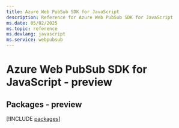 ```yaml
---
title: Azure Web PubSub SDK for JavaScript
description: Reference for Azure Web PubSub SDK for JavaScript
ms.date: 05/02/2025
ms.topic: reference
ms.devlang: javascript
ms.service: webpubsub
---
```

# Azure Web PubSub SDK for JavaScript - preview
## Packages - preview
[!INCLUDE [packages](web-pubsub-index.md)]